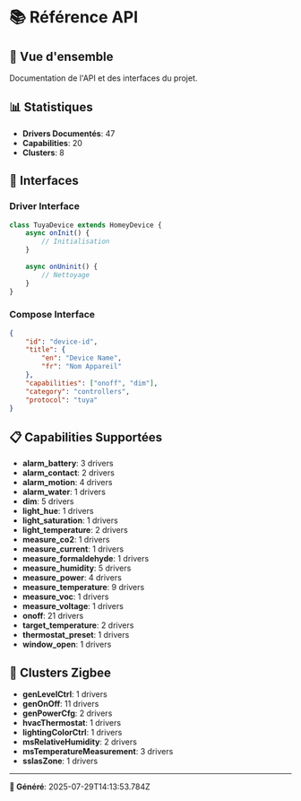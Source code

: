 # 📚 **Référence API**

## 🎯 **Vue d'ensemble**

Documentation de l'API et des interfaces du projet.

## 📊 **Statistiques**
- **Drivers Documentés**: 47
- **Capabilities**: 20
- **Clusters**: 8

## 🔧 **Interfaces**

### **Driver Interface**
```javascript
class TuyaDevice extends HomeyDevice {
    async onInit() {
        // Initialisation
    }
    
    async onUninit() {
        // Nettoyage
    }
}
```

### **Compose Interface**
```json
{
    "id": "device-id",
    "title": {
        "en": "Device Name",
        "fr": "Nom Appareil"
    },
    "capabilities": ["onoff", "dim"],
    "category": "controllers",
    "protocol": "tuya"
}
```

## 📋 **Capabilities Supportées**

- **alarm_battery**: 3 drivers
- **alarm_contact**: 2 drivers
- **alarm_motion**: 4 drivers
- **alarm_water**: 1 drivers
- **dim**: 5 drivers
- **light_hue**: 1 drivers
- **light_saturation**: 1 drivers
- **light_temperature**: 2 drivers
- **measure_co2**: 1 drivers
- **measure_current**: 1 drivers
- **measure_formaldehyde**: 1 drivers
- **measure_humidity**: 5 drivers
- **measure_power**: 4 drivers
- **measure_temperature**: 9 drivers
- **measure_voc**: 1 drivers
- **measure_voltage**: 1 drivers
- **onoff**: 21 drivers
- **target_temperature**: 2 drivers
- **thermostat_preset**: 1 drivers
- **window_open**: 1 drivers

## 🔗 **Clusters Zigbee**

- **genLevelCtrl**: 1 drivers
- **genOnOff**: 11 drivers
- **genPowerCfg**: 2 drivers
- **hvacThermostat**: 1 drivers
- **lightingColorCtrl**: 1 drivers
- **msRelativeHumidity**: 2 drivers
- **msTemperatureMeasurement**: 3 drivers
- **ssIasZone**: 1 drivers

---

**📅 Généré**: 2025-07-29T14:13:53.784Z